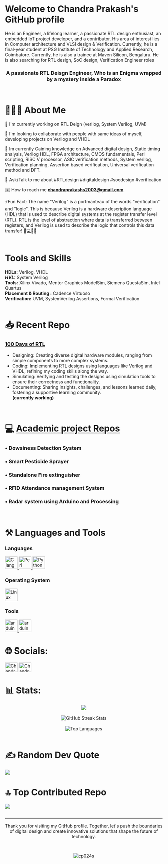<h1> Welcome to Chandra Prakash's GitHub profile </h1>
He is an Engineer, a lifelong learner, a passionate RTL design enthusiast, an embedded IoT project developer, and a contributor. His area of interest lies in Computer architecture and VLSI design & Verification. Currently, he is a final-year student at PSG Institute of Technology and Applied Research, Coimbatore. Currently, he is also a trainee at Maven Silicon, Bengaluru. He is also searching for RTL design, SoC design, Verification Engineer roles
<br>

<h3 align="center">A passionate RTL Deisgn Engineer, Who is an Enigma wrapped by a mystery inside a Paradox</h3>
<br>


# 🤵🏻‍♂️ About Me
🔭 I'm currently working on RTL Deign (verilog, System Verilog, UVM)<br>

👬 I'm looking to collaborate with people with same ideas of myself, developing projects on Verilog and VHDL<br>

🌱 Im currently Gaining knowledge on Advanced digital design, Static timing analysis, Verilog HDL, FPGA architecture, CMOS fundamentals, Perl scripting, RISC V processor, ASIC verification methods, System verilog, Verification planning, Assertion based verification, Universal verification method and DFT. <br>

💭 Ask/Talk to me about #RTLdesign #digitaldesign #socdesign #verification <br>

✉️ How to reach me **chandraprakashs2003@gmail.com** <br>

⚡Fun Fact: The name "Verilog" is a portmanteau of the words "verification" and "logic". This is because Verilog is a hardware description language (HDL) that is used to describe digital systems at the register transfer level (RTL). RTL is the level of abstraction where data is transferred between registers, and Verilog is used to describe the logic that controls this data transfer!  🧮💻👩‍💼 
<br> <br>


# Tools and Skills

**HDLs:** Verilog, VHDL <br>
***HVL:*** System Verilog <br>
**Tools:** Xilinx Vivado, Mentor Graphics ModelSim, Siemens QuestaSim, Intel Quartus <br>
**Placement & Routing :** Cadence Virtuoso <br>
**Verification:** UVM, SystemVerilog Assertions, Formal Verification 
<br> <br>

# 📥 Recent Repo 
### [100 Days of RTL](https://github.com/cp024s/100-days-of-RTL) <br>
- Designing: Creating diverse digital hardware modules, ranging from simple components to more complex systems. <br>
- Coding: Implementing RTL designs using languages like Verilog and VHDL, refining my coding skills along the way. <br>
- Simulating: Verifying and testing the designs using simulation tools to ensure their correctness and functionality. <br>
- Documenting: Sharing insights, challenges, and lessons learned daily, fostering a supportive learning community. <br>
  **(currently working)**
<br>


# 💻 [Academic project Repos](https://github.com/cp024s/cp024s/blob/main/Academic%20Repos.md)

### • Dowsiness Detection System

### • Smart Pesticide Sprayer

### • Standalone Fire extinguisher

### • RFID Attendance management System

### • Radar system using Arduino and Processing
</br>

# ⚒ Languages and Tools
### Languages <br>
<a href="https://www.cprogramming.com/" target="_blank"> <img src="https://github.com/rahuldkjain/github-profile-readme-generator/blob/master/src/images/icons/ProgrammingLanguages/c.svg" alt="C language" width="40" height="40"/> </a>
<a href="https://www.perl.com" target="_blank"> <img src="https://github.com/rahuldkjain/github-profile-readme-generator/blob/master/src/images/icons/ProgrammingLanguages/perl.svg" alt="Perl" width="40" height="40"/> </a>
<a href="https://www.python.org" target="_blank"> <img src="https://github.com/rahuldkjain/github-profile-readme-generator/blob/master/src/images/icons/ProgrammingLanguages/python.svg" alt="Python" width="40" height="40"/> </a>

### Operating System
<a href="https://www.linux.org" target="_blank"> <img src="https://github.com/rahuldkjain/github-profile-readme-generator/blob/master/src/images/icons/Other/linux.svg" alt="Linux" width="40" height="40"/> </a>

### Tools <br>
<a href="https://www.arduino.cc/" target="_blank"> <img src="https://cdn.worldvectorlogo.com/logos/arduino-1.svg" alt="arduino" width="40" height="40"/> </a>
<a href="https://www.mathworks.com/products/matlab.html/" target="_blank"> <img src="https://github.com/rahuldkjain/github-profile-readme-generator/blob/master/src/images/icons/Software/matlab.svg" alt="arduino" width="40" height="40"/> </a>


# 🌐 Socials:
<a href="https://linkedin.com/in/cp024s" target="blank"><img align="center" src="https://raw.githubusercontent.com/rahuldkjain/github-profile-readme-generator/master/src/images/icons/Social/linked-in-alt.svg" alt="Chandra Prakash" height="30" width="40" /></a>
<a href="https://leetcode.com/chandraprakash024/" target="blank"><img align="center" src="https://raw.githubusercontent.com/rahuldkjain/github-profile-readme-generator/master/src/images/icons/Social/leet-code.svg" alt="Chandra Prakash" height="30" width="40" /></a>


# 📊 Stats:
<div align="center">
    <img src="https://github-readme-stats.vercel.app/api?username=cp024s&show_icons=true&theme=radical">
</div>
<br/>
<div align="center">
    <img src="https://github-readme-streak-stats.herokuapp.com/?user=cp024s&theme=dark&hide_border=false" alt="GitHub Streak Stats">
</div>
<br/>
<div align="center">
    <img src="https://github-readme-stats.vercel.app/api/top-langs/?username=cp024s&theme=dark&hide_border=false&include_all_commits=false&count_private=false&layout=compact" alt="Top Languages">
</div>
<br/>


# ✍️ Random Dev Quote
![](https://quotes-github-readme.vercel.app/api?type=horizontal&theme=radical)

# 🔝 Top Contributed Repo
![](https://github-contributor-stats.vercel.app/api?username=cp024s&limit=5&theme=dark&combine_all_yearly_contributions=true)
<br><br>

---
<p align="center"> Thank you for visiting my GitHub profile. Together, let's push the boundaries of digital design and create innovative solutions that shape the future of technology. </p>
<br>

<p align="center"> <img src="https://komarev.com/ghpvc/?username=cp024s&label=You%20are%20Visitor%20Number&color=0e75b6&style=flat" alt="cp024s" /> </p>
